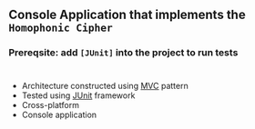 [MVC]: https://en.wikipedia.org/wiki/Model%E2%80%93view%E2%80%93controller
[JUnit]: https://junit.org/junit5/
[JavaFX]:https://openjfx.io/
[JavaServlet]:https://docs.oracle.com/javaee/7/api/javax/servlet/Servlet.html

## Console Application that implements the `Homophonic Cipher`

### Prereqsite: add `[JUnit]` into the project to run tests

#
* Architecture constructed using [MVC] pattern
* Tested using [JUnit] framework
* Cross-platform
* Console application